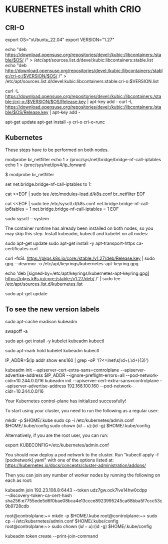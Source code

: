 # KUBERNETES install whith CRIO


##	CRI-O	


export OS="xUbuntu_22.04"
export VERSION="1.27"

echo "deb https://download.opensuse.org/repositories/devel:/kubic:/libcontainers:/stable/$OS/ /" > /etc/apt/sources.list.d/devel:kubic:libcontainers:stable.list
echo "deb http://download.opensuse.org/repositories/devel:/kubic:/libcontainers:/stable:/cri-o:/$VERSION/$OS/ /" > /etc/apt/sources.list.d/devel:kubic:libcontainers:stable:cri-o:$VERSION.list

curl -L https://download.opensuse.org/repositories/devel:/kubic:/libcontainers:/stable:/cri-o:/$VERSION/$OS/Release.key | apt-key add -
curl -L https://download.opensuse.org/repositories/devel:/kubic:/libcontainers:/stable/$OS/Release.key | apt-key add -

apt-get update
apt-get install -y cri-o cri-o-runc


##		Kubernetes	

These steps have to be performed on both nodes.

modprobe br_netfilter
echo 1 > /proc/sys/net/bridge/bridge-nf-call-iptables
echo 1 > /proc/sys/net/ipv4/ip_forward

$  modprobe br_netfilter

set net.bridge.bridge-nf-call-iptables to 1:

cat <<EOF | sudo tee /etc/modules-load.d/k8s.conf
br_netfilter
EOF

cat <<EOF | sudo tee /etc/sysctl.d/k8s.conf
net.bridge.bridge-nf-call-ip6tables = 1
net.bridge.bridge-nf-call-iptables = 1
EOF

sudo sysctl --system

The container runtime has already been installed on both nodes, so you may skip this step.
Install kubeadm, kubectl and kubelet on all nodes:

sudo apt-get update
sudo apt-get install -y apt-transport-https ca-certificates curl



curl -fsSL https://pkgs.k8s.io/core:/stable:/v1.27/deb/Release.key | sudo gpg --dearmor -o /etc/apt/keyrings/kubernetes-apt-keyring.gpg

echo 'deb [signed-by=/etc/apt/keyrings/kubernetes-apt-keyring.gpg] https://pkgs.k8s.io/core:/stable:/v1.27/deb/ /' | sudo tee /etc/apt/sources.list.d/kubernetes.list

sudo apt-get update

## To see the new version labels

sudo apt-cache madison kubeadm

swapoff -a


sudo apt-get install -y kubelet kubeadm kubectl

sudo apt-mark hold kubelet kubeadm kubectl


IP_ADDR=$(ip addr show ens160 | grep -oP '(?<=inet\s)\d+(\.\d+){3}')

kubeadm init --apiserver-cert-extra-sans=controlplane --apiserver-advertise-address $IP_ADDR --ignore-preflight-errors=all --pod-network-cidr=10.244.0.0/16
kubeadm init --apiserver-cert-extra-sans=controlplane --apiserver-advertise-address 192.168.100.160 --pod-network-cidr=10.244.0.0/16


Your Kubernetes control-plane has initialized successfully!

To start using your cluster, you need to run the following as a regular user:

  mkdir -p $HOME/.kube
  sudo cp -i /etc/kubernetes/admin.conf $HOME/.kube/config
  sudo chown $(id -u):$(id -g) $HOME/.kube/config

Alternatively, if you are the root user, you can run:

  export KUBECONFIG=/etc/kubernetes/admin.conf

You should now deploy a pod network to the cluster.
Run "kubectl apply -f [podnetwork].yaml" with one of the options listed at:
  https://kubernetes.io/docs/concepts/cluster-administration/addons/

Then you can join any number of worker nodes by running the following on each as root:

kubeadm join 192.23.108.8:6443 --token udz7gw.ock7lve14hw0cdpp \
        --discovery-token-ca-cert-hash sha256:e7755ede5d6f0bae08bca4e13ccce8923995245ca68bba5f7ccc53c9b9728cdb 

root@controlplane:~> mkdir -p $HOME/.kube
root@controlplane:~> sudo cp -i /etc/kubernetes/admin.conf $HOME/.kube/config
root@controlplane:~> sudo chown $(id -u):$(id -g) $HOME/.kube/config

 kubeadm token create --print-join-command



